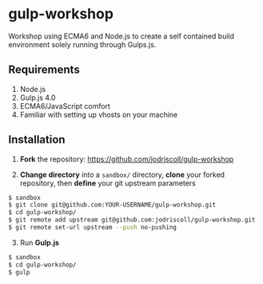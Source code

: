 # gulp-workshop
Workshop using ECMA6 and Node.js to create a self contained build environment solely running through Gulps.js.

Requirements
------------
1. Node.js
2. Gulp.js 4.0
3. ECMA6/JavaScript comfort
4. Familiar with setting up vhosts on your machine

Installation
------------
1. **Fork** the repository: https://github.com/jodriscoll/gulp-workshop

2. **Change directory** into a `sandbox/` directory, **clone** your forked repository, then **define** your git upstream parameters
```bash
$ sandbox
$ git clone git@github.com:YOUR-USERNAME/gulp-workshop.git
$ cd gulp-workshop/
$ git remote add upstream git@github.com:jodriscoll/gulp-workshop.git
$ git remote set-url upstream --push no-pushing
```

3. Run **Gulp.js**
```bash
$ sandbox
$ cd gulp-workshop/
$ gulp
```
